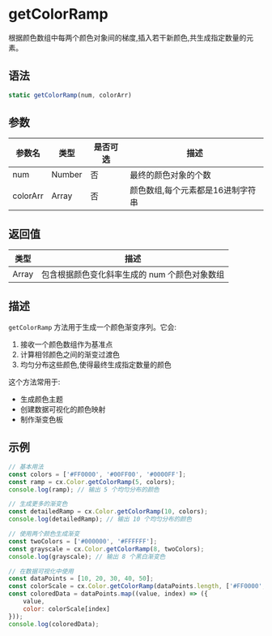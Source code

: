 # getColorRamp

根据颜色数组中每两个颜色对象间的梯度,插入若干新颜色,共生成指定数量的元素。

## 语法

```javascript
static getColorRamp(num, colorArr)
```

## 参数

| 参数名 | 类型 | 是否可选 | 描述 |
|--------|------|----------|------|
| num | Number | 否 | 最终的颜色对象的个数 |
| colorArr | Array<String> | 否 | 颜色数组,每个元素都是16进制字符串 |

## 返回值

| 类型 | 描述 |
|------|------|
| Array | 包含根据颜色变化斜率生成的 num 个颜色对象数组 |

## 描述

`getColorRamp` 方法用于生成一个颜色渐变序列。它会:

1. 接收一个颜色数组作为基准点
2. 计算相邻颜色之间的渐变过渡色
3. 均匀分布这些颜色,使得最终生成指定数量的颜色

这个方法常用于:
- 生成颜色主题
- 创建数据可视化的颜色映射
- 制作渐变色板

## 示例

```javascript
// 基本用法
const colors = ['#FF0000', '#00FF00', '#0000FF'];
const ramp = cx.Color.getColorRamp(5, colors);
console.log(ramp); // 输出 5 个均匀分布的颜色

// 生成更多的渐变色
const detailedRamp = cx.Color.getColorRamp(10, colors);
console.log(detailedRamp); // 输出 10 个均匀分布的颜色

// 使用两个颜色生成渐变
const twoColors = ['#000000', '#FFFFFF'];
const grayscale = cx.Color.getColorRamp(8, twoColors);
console.log(grayscale); // 输出 8 个黑白渐变色

// 在数据可视化中使用
const dataPoints = [10, 20, 30, 40, 50];
const colorScale = cx.Color.getColorRamp(dataPoints.length, ['#FF0000', '#00FF00']);
const coloredData = dataPoints.map((value, index) => ({
    value,
    color: colorScale[index]
}));
console.log(coloredData);
``` 